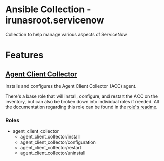 # Ansible Collection - irunasroot.servicenow
Collection to help manage various aspects of ServiceNow

# Features

## [Agent Client Collector](roles/agent_client_collector/README.md)
Installs and configures the Agent Client Collector (ACC) agent.

There's a base role that will install, configure, and restart the ACC on the inventory, but can also be broken down into
individual roles if needed. All the documentation regarding this role can be found in the [role's readme](roles/agent_client_collector/README.md).

### Roles
* agent_client_collector
  * agent_client_collector/install
  * agent_client_collector/configuration
  * agent_client_collector/restart
  * agent_client_collector/uninstall
